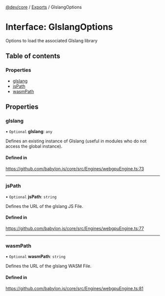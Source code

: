 [@dev/core](../README.md) / [Exports](../modules.md) / GlslangOptions

# Interface: GlslangOptions

Options to load the associated Glslang library

## Table of contents

### Properties

- [glslang](GlslangOptions.md#glslang)
- [jsPath](GlslangOptions.md#jspath)
- [wasmPath](GlslangOptions.md#wasmpath)

## Properties

### glslang

• `Optional` **glslang**: `any`

Defines an existing instance of Glslang (useful in modules who do not access the global instance).

#### Defined in

https://github.com/babylon.js/core/src/Engines/webgpuEngine.ts:73

___

### jsPath

• `Optional` **jsPath**: `string`

Defines the URL of the glslang JS File.

#### Defined in

https://github.com/babylon.js/core/src/Engines/webgpuEngine.ts:77

___

### wasmPath

• `Optional` **wasmPath**: `string`

Defines the URL of the glslang WASM File.

#### Defined in

https://github.com/babylon.js/core/src/Engines/webgpuEngine.ts:81
